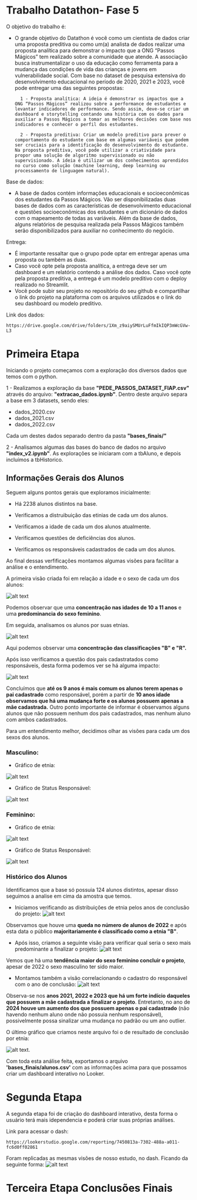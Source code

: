 # Trabalho Datathon- Fase 5

O objetivo do trabalho é: 

- O grande objetivo do Datathon é você como um cientista de dados criar uma proposta preditiva ou como um(a) analista de dados realizar uma proposta analítica para demonstrar o impacto que a ONG “Passos Mágicos” tem realizado sobre a comunidade que atende. A associação busca instrumentalizar o uso da educação como ferramenta para a mudança das condições de vida das crianças e jovens em vulnerabilidade social. Com base no dataset de pesquisa extensiva do desenvolvimento educacional no período de 2020, 2021 e 2023, você pode entregar uma das seguintes propostas:

        1 - Proposta analítica: A ideia é demonstrar os impactos que a ONG “Passos Mágicos” realizou sobre a performance de estudantes e levantar indicadores de performance. Sendo assim, deve-se criar um dashboard e storytelling contando uma história com os dados para auxiliar a Passos Mágicos a tomar as melhores decisões com base nos indicadores e conhecer o perfil dos estudantes.
        
        2 - Proposta preditiva: Criar um modelo preditivo para prever o comportamento do estudante com base em algumas variáveis que podem ser cruciais para a identificação do desenvolvimento do estudante. Na proposta preditiva, você pode utilizar a criatividade para propor uma solução de algoritmo supervisionado ou não supervisionado. A ideia é utilizar um dos conhecimentos aprendidos no curso como solução (machine learning, deep learning ou processamento de linguagem natural).

Base de dados:

- A base de dados contém informações educacionais e socioeconômicas dos estudantes da Passos Mágicos. Vão ser disponibilizadas duas bases de dados com as características de desenvolvimento educacional e questões socioeconômicas dos estudantes e um dicionário de dados com o mapeamento de todas as variáveis. Além da base de dados, alguns relatórios de pesquisa realizada pela Passos Mágicos também serão disponibilizados para auxiliar no conhecimento do negócio.

Entrega:
- É importante ressaltar que o grupo pode optar em entregar apenas uma proposta ou também as duas.
- Caso você opte pela proposta analítica, a entrega deve ser um dashboard e um relatório contendo a análise dos dados. Caso você opte pela proposta preditiva, a entrega é um modelo preditivo com o deploy realizado no Streamlit.
- Você pode subir seu projeto no repositório do seu github e compartilhar o link do projeto na plataforma com os arquivos utilizados e o link do seu dashboard ou modelo preditivo.

Link dos dados:

    https://drive.google.com/drive/folders/1Xm_z9aiySMUrLuFfmIkIQP3mWcGVw-L3

# Primeira Etapa

Iniciando o projeto começamos com a exploração dos diversos dados que temos com o python.

1 - Realizamos a exploração da base <b>"PEDE_PASSOS_DATASET_FIAP.csv"</b> através do arquivo: <b>"extracao_dados.ipynb"</b>. Dentro deste arquivo separa a base em 3 datasets, sendo eles:

- dados_2020.csv
- dados_2021.csv
- dados_2022.csv

Cada um destes dados separado dentro da pasta <b>"bases_finais/"</b>

2 - Analisamos algumas das bases do banco de dados no arquivo <b>"index_v2.ipynb"</b>. As explorações se iniciaram com a tbAluno, e depois incluímos a tbHistorico.

## Informações Gerais dos Alunos

Seguem alguns pontos gerais que exploramos inicialmente:

- Há 2238 alunos distintos na base.

- Verificamos a distruibuição das etinias de cada um dos alunos.

- Verificamos a idade de cada um dos alunos atualmente.

- Verificamos questões de deficiências dos alunos.

- Verificamos os responsáveis cadastrados de cada um dos alunos.

Ao final dessas verfificações montamos algumas visões para facilitar a análise e o entendimento. 

A primeira visão criada foi em relação a idade e o sexo de cada um dos alunos:

![alt text](imagens/grafico_distribuição_idade_sexo.png)

Podemos observar que uma <b>concentração nas idades de 10 a 11 anos</b> e uma <b>predominancia do sexo feminino</b>.

Em seguida, analisamos os alunos por suas etnias.

![alt text](imagens/grafico_distribuicao_idade_etnia.png)

Aqui podemos observar uma <b>concentração das classificações "B" e "R".</b>

Após isso verificamos a questão dos pais cadastratados como responsáveis, desta forma podemos ver se há alguma impacto:

![alt text](imagens/grafico_distribuicao_idade_status_responsavel.png)

Concluímos que <b>até os 9 anos é mais comum os alunos terem apenas o pai cadastrado</b> como responsável, porém a partir de <b>10 anos idade observamos que há uma mudança forte e os alunos possuem apenas a mãe cadastrada.</b> Outro ponto importante de informar é observamos alguns alunos que não possuem nenhum dos pais cadastrados, mas nenhum aluno com ambos cadastrados.

Para um entendimento melhor, decidimos olhar as visões para cada um dos sexos dos alunos.

### Masculino:

- Gráfico de etnia:

![alt text](imagens/grafico_distribuicao_idade_etnia_masculino.png)

- Gráfico de Status Responsável:

![alt text](imagens/grafico_distribuicao_idade_status_responsavel_masculino.png)

### Feminino:

- Gráfico de etnia:

![alt text](imagens/grafico_distribuicao_idade_etnia_feminino.png)

- Gráfico de Status Responsável:

![alt text](imagens/grafico_distribuicao_idade_status_responsavel_feminino.png)

### Histórico dos Alunos

Identificamos que a base só possuia 124 alunos distintos, apesar disso seguimos a analise em cima da amostra que temos.

- Iniciamos verificando as distribuições de etnia pelos anos de conclusão do projeto:
![alt text](imagens/ano_conclusao_raca.png)

Observamos que houve uma <b>queda no número de alunos de 2022</b> e após esta data o público <b>majoritariamente é classificado como a etnia "B"</b>.

- Após isso, criamos a seguinte visão para verificar qual seria o sexo mais predominante a finalizar o projeto:
![alt text](imagens/ano_conclusao_sexo.png)

Vemos que há uma <b>tendência maior do sexo feminino concluir o projeto</b>, apesar de 2022 o sexo masculino ter sido maior.

- Montamos também a visão correlacionando o cadastro do responsável com o ano de conclusão:
![alt text](imagens/ano_conclusao_status_responsavel.png)

Observa-se nos <b>anos 2021, 2022 e 2023 que há um forte indício daqueles que possuem a mãe cadastrada a finalizar o projeto</b>. Entretanto, no ano de <b>2024 houve um aumento dos que possuem apenas o pai cadastrado</b> (não havendo nenhum aluno onde não possuia nenhum responsável), possivelmente possa sinalizar uma mudança no padrão ou um ano outlier.

O último gráfico que criamos neste arquivo foi o de resultado de conclusão por etnia:

![alt text](imagens/resultado_final_raca.png).

Com toda esta análise feita, exportamos o arquivo <b>'bases_finais/alunos.csv'</b> com as informações acima para que possamos criar um dashboard interativo no Looker. 

# Segunda Etapa

A segunda etapa foi de criação do dashboard interativo, desta forma o usuário terá mais idependencia e poderá criar suas próprias análises.

Link para acessar o dash:

    https://lookerstudio.google.com/reporting/7450813a-7302-488a-a011-fc6d0ff02861

Foram replicadas as mesmas visões de nosso estudo, no dash. Ficando da seguinte forma:
![alt text](imagens/dash_looker_pag1.png)

# Terceira Etapa Conclusões Finais
